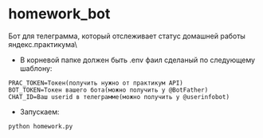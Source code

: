# homework_bot
Бот для телеграмма, который отслеживает статус домашней работы яндекс.практикума\

 - В корневой папке должен быть .env фаил сделаный по следующему шаблону:
```
PRAC_TOKEN=Токен(получить нужно от практикум API)
BOT_TOKEN=Токен вашего бота(можно получить у @BotFather)
CHAT_ID=Ваш userid в телеграмме(можно получить у @userinfobot)
```
- Запускаем:
```
python homework.py
```
